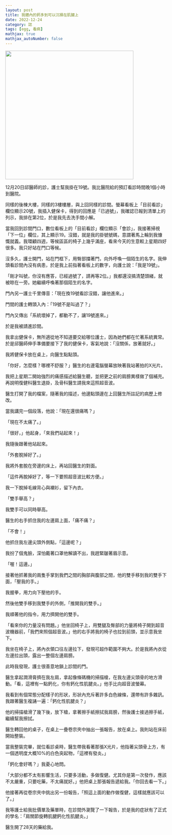 ```yaml
---
layout: post
title: 我體內的鈣多到可以沉積在肌腱上
date: 2022-12-24
category: 誌
tags: [egg, 看病]
mathjax: true
mathjax_autoNumber: false
---
```


<img src="/blog/assets/images/2022/shoulderpain.jpg" style="width:400px"/>

<!--more-->

12月20日邱醫師的診，護士幫我掛在19號。我比醫院給的預訂看診時間晚1個小時到醫院。

同樣的後棟大樓，同樣的3樓樓層，與上回同樣的診間。螢幕看板上「目前看診」欄位顯示20號，我插入健保卡，得到的回應是「已過號」，我確認已報到清單上的列示，我排在第2位，於是我先去洗手間小解。

當我回到診間門口，數位看板上的「目前看診」欄位顯示「會診」，我接著掃視「下一位」欄位，其上顯示19。沒錯，就是我的掛號號碼，意謂著馬上輪到我慷慨就義。我環顧四週，等候區區的椅子上幾乎滿座，看來今天的生意較上星期四好很多。我只好站在門口等候。

沒多久，護士開門，站在門框下，用臀部擋著門，向外呼喚一個陌生的名字。我伸頭看診間內沒有病患，於是我上前指著看板上的數字，向護士說：「我是19號」。

「剛才叫號，你沒有應答，已經過號了，請再等2位。」我都還沒搞清楚頭緒，就被晾在一旁。她繼續呼喚著那個陌生的名字。

門內另一護士千里傳音：「現在換19號看診沒錯，讓他進來。」

門間的護士轉頭入內：「19號不是叫過了？」

門內又傳出「系統壞掉了，都動不了，讓19號進來。」

於是我被請進診間。

我拿出健保卡，無所適從地不知道要交給哪位護士，因為她們都在忙著系統異常。於是邱醫師伸手準備要接下了我的健保卡，客氣地說：「沒關係，放著就好。」

我將健保卡放在桌上，向醫生點點頭。

「你好，怎麼樣？哪裡不舒服？」醫生的右邊電腦螢幕放映著我站著拍的X光片。

我把上星期二開始強烈的痛感描述給醫生聽，並把更之前的肩膀異樣做了個補充。再說明復健科醫生退掛，及骨科醫生請我來這照超音波。

醫生打開了我的檔案，隨著我的描述，他邊點頭邊在上回醫生所註記的病歷上修改。

當我講完一個段落，他說：「現在還很痛嗎？」

「現在不太痛了。」

「很好，」他起身，「來我們站起來！」

我隨後跟著他站起來。

「外套脫掉好了。」

我將外套脫在旁邊的床上，再站回醫生的對面。

「這件再脫掉好了，等一下要照超音波比較方便。」

我一下脫掉毛線背心與襯衫，留下內衣。

「雙手舉高？」

我雙手可以同時舉高。

醫生的右手抓住我的左邊肩上面，「痛不痛？」

「不會！」

他抓住我左邊尖頭外側點，「這邊呢？」

我扮了個鬼臉，深怕戴著口罩他解讀不出，我趕緊皺著眉示意。

「喔！這邊。」

接著他抓著我的兩隻手掌到我們之間的胸部與腹部之間，他的雙手移到我的雙手下面，「壓我的手。」

我握拳，用力向下壓他的手。

然後他雙手移到我雙手的外側，「推開我的雙手。」

我順著他的指令，用力擠開他的雙手。

「看來你的力量沒有問題。」他坐回椅子上，用雙腿及臀部的力量將椅子開到超音波機器前，「我們來照個超音波。」他的右手將我的椅子也拉到前頭，並示意我坐下。

我坐在椅子上，將內衣領口往左邊拉下，發現可超作範圍不夠大。於是我將內衣從左邊拉出頭，露出一整個左邊肩膀。

此時我發現，護士很善意地鎖上診間的門。

醫生拿起潤滑膏擠在我左肩，拿起像條碼機的掃描槍，在我左邊尖頭骨的地方滑動。「看，這裡有一點鈣化，你有鈣化性肌腱炎。」他手比向超音波螢幕。

我看到有個常態分配樣子的形狀，形狀內充斥著許多白色線條，還帶有許多雜訊。我跟著醫生複誦一遍：「鈣化性肌腱炎？」

他的掃描槍滑了幾下後，放下槍，拿著擦手紙擦拭我肩膀，然後護士接過擦手紙，繼續幫我擦拭。

醫生轉回他的桌子，在桌上一疊卷宗夾中抽出一張報告，放在桌上。我則站在床前開始整裝。

當我整裝完畢，就位看診桌時，醫生帶我看著那張X光片，他指著尖頭骨上方，有一個透明度大概10%的白色突起物，「這裡有發炎。」

「鈣化會好嗎？」我憂心地問。

「大部分都不太有影響生活，只要多活動，多做復健。尤其你是第一次發作，應該不太嚴重，只要吃藥，不太痛就好。」他把桌上那張報告遞給我。「你回去看一下。」

他接著再從卷宗夾中挑出另一份報告，「照這上面的動作做復健，這樣就應該可以了。」

我等護士給我批價單及藥單時，在診間外瀏覽了一下報告，於是我的症狀有了正式的學名：「肩關節旋轉肌腱鈣化性肌腱炎。」

醫生開了28天的藥給我。
